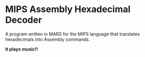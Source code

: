 # MIPS Assembly Hexadecimal Decoder

A program written in MARS for the MIPS language that translates hexadecimals into Assembly commands.

**It plays music!!**
